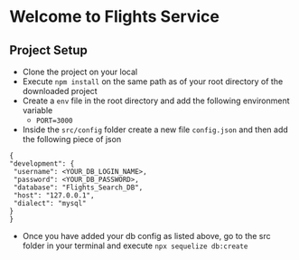 # Welcome to Flights Service

## Project Setup
   - Clone the project on your local
   - Execute `npm install` on the same path as of your root directory of the downloaded project
   - Create a `env` file in the root directory and add the following environment variable
        - `PORT=3000`
   - Inside the `src/config` folder create a new file `config.json` and then add the following piece of json     

   ```
   {
  "development": {
    "username": <YOUR_DB_LOGIN_NAME>,
    "password": <YOUR_DB_PASSWORD>,
    "database": "Flights_Search_DB",
    "host": "127.0.0.1",
    "dialect": "mysql"
  }
}

 ```
 
- Once you have added your db config as listed above, go to the src folder in your terminal and execute `npx sequelize db:create`
